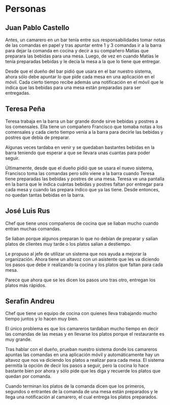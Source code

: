 # Personas

## Juan Pablo Castello

Antes, un camarero en un bar tenía entre sus responsabilidades tomar notas de las comandas en papel y tras apuntar entre 1 y 3 comandas ir a la barra para dejar la comanda en cocina y decir a su compañero Matías que preparara las bebidas para una mesa.
Luego, de vez en cuando Matías le tenía preparadas bebidas y le decía la mesa a la que lo tiene que entregar.

Desde que el dueño del bar pidió que usara en el bar nuestro sistema, ahora sólo debe apuntar lo que pide cada mesa en una aplicación en el móvil.
Cada cierto tiempo recibe además una notificación en el móvil que le indica que las bebidas para una mesa están preparadas para ser entregadas.

## Teresa Peña

Teresa trabaja en la barra un bar grande donde sirve bebidas y postres a los comensales.
Ella tiene un compañero Francisco que tomaba notas a los comensales y cada cierto tiempo venía a la barra para decirle las bebidas y postres que debía de preparar.

Algunas veces tardaba en venir y se quedaban bastantes bebidas en la barra teniendo que esperar a que se llevara unas cuantas para poder seguir.

Últimamente, desde que el dueño pidió que se usara el nuevo sistema, Francisco toma las comandas pero sólo viene a la barra cuando Teresa tiene preparadas las bebidas y postres de una mesa.
Teresa ve una pantalla en la barra que le indica cuántas bebidas y postres faltan por entregar para cada mesa y cuando las prepara indico que ya las tiene.
Desde entonces, no quedan tantas bebidas en la barra.

## José Luis Rus

Chef que tiene unos compañeros de cocina que se liaban mucho cuando entran muchas comandas.

Se liaban porque algunos preparan lo que no debían de preparar y salían platos de clientes muy tarde o los platos salían a destiempo.

Le propuso al jefe de utilizar un sistema que nos ayuda a mejorar la organización.
Ahora tiene un altavoz con un asistente que les va diciendo los pasos que debe ir realizando la cocina y los platos que faltan para cada mesa.

Parece que ahora que se les dicen los pasos uno tras otro, entregan los platos más rápidos.

## Serafin Andreu

Chef que tiene un equipo de cocina con quienes lleva trabajando mucho tiempo juntos y lo hacen muy bien.

El único problema es que los camareros tardaban mucho tiempo en decir las comandas de las mesas y en llevarse los platos porque el restaurante es muy grande.

Tras hablar con el dueño, prueban nuestro sistema donde los camareros apuntas las comandas en una aplicación móvil y automáticamente hay un altavoz que nos va diciendo los platos a realizar para cada mesa.
El sistema permitía la opción de decir los pasos a seguir, pero la cocina lo hace bastante bien por ahora y sólo pide que les diga y recuerde los platos que quedan por comanda.

Cuando terminan los platos de la comanda dicen que los primeros, segundos o entrantes de la comanda de una mesa están preparados y le llega una notificación al camarero, el cual entrega los platos preparados.

